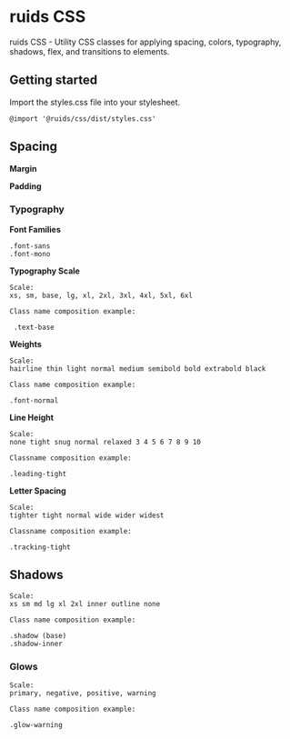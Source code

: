 # ruids CSS

ruids CSS - Utility CSS classes for applying spacing, colors, typography, shadows, flex, and transitions to elements.

## Getting started

Import the styles.css file into your stylesheet.

```
@import '@ruids/css/dist/styles.css'
```

## Spacing

**Margin**

**Padding**

### Typography

**Font Families**

```
.font-sans
.font-mono
```

**Typography Scale**

```
Scale:
xs, sm, base, lg, xl, 2xl, 3xl, 4xl, 5xl, 6xl

Class name composition example:

 .text-base
```

**Weights**

```
Scale:
hairline thin light normal medium semibold bold extrabold black

Class name composition example:

.font-normal
```

**Line Height**

```
Scale:
none tight snug normal relaxed 3 4 5 6 7 8 9 10

Classname composition example:

.leading-tight
```

**Letter Spacing**

```
Scale:
tighter tight normal wide wider widest

Classname composition example:

.tracking-tight
```

## Shadows

```
Scale:
xs sm md lg xl 2xl inner outline none

Class name composition example:

.shadow (base)
.shadow-inner
```

### Glows

```
Scale:
primary, negative, positive, warning

Class name composition example:

.glow-warning
```
